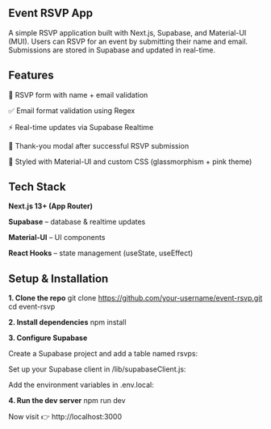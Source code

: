 ## **Event RSVP App**

A simple RSVP application built with Next.js, Supabase, and Material-UI (MUI).
Users can RSVP for an event by submitting their name and email. Submissions are stored in Supabase and updated in real-time.

## **Features**

📩 RSVP form with name + email validation

✅ Email format validation using Regex

⚡ Real-time updates via Supabase Realtime

🎉 Thank-you modal after successful RSVP submission

💅 Styled with Material-UI and custom CSS (glassmorphism + pink theme)

## **Tech Stack**

**Next.js 13+ (App Router)**

**Supabase**
 – database & realtime updates

**Material-UI**
 – UI components

**React Hooks**
 – state management (useState, useEffect)

 ## **Setup & Installation**
**1. Clone the repo**
git clone https://github.com/your-username/event-rsvp.git
cd event-rsvp

**2. Install dependencies**
npm install


**3. Configure Supabase**

Create a Supabase project and add a table named rsvps:

Set up your Supabase client in /lib/supabaseClient.js:

Add the environment variables in .env.local:

**4. Run the dev server**
npm run dev


Now visit 👉 http://localhost:3000